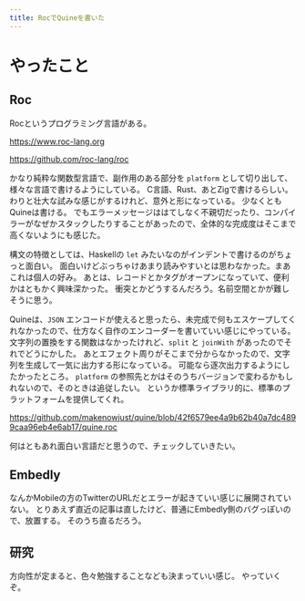 ```yaml
---
title: RocでQuineを書いた
---
```


# やったこと

## Roc

Rocというプログラミング言語がある。

<https://www.roc-lang.org>

<https://github.com/roc-lang/roc>

かなり純粋な関数型言語で、副作用のある部分を `platform` として切り出して、様々な言語で書けるようにしている。
C言語、Rust、あとZigで書けるらしい。
わりと壮大な試みな感じがするけれど、意外と形になっている。
少なくともQuineは書ける。
でもエラーメッセージははてしなく不親切だったり、コンパイラーがなぜかスタックしたりすることがあったので、全体的な完成度はそこまで高くないようにも感じた。

構文の特徴としては、Haskellの `let` みたいなのがインデントで書けるのがちょっと面白い。
面白いけどぶっちゃけあまり読みやすいとは思わなかった。まあこれは個人の好み。
あとは、レコードとかタグがオープンになっていて、便利かはともかく興味深かった。
衝突とかどうするんだろう。名前空間とかが難しそうに思う。

Quineは、`JSON` エンコードが使えると思ったら、未完成で何もエスケープしてくれなかったので、仕方なく自作のエンコーダーを書いていい感じにやっている。
文字列の置換をする関数はなかったけれど、`split` と `joinWith` があったのでそれでどうにかした。
あとエフェクト周りがそこまで分からなかったので、文字列を生成して一気に出力する形になっている。
可能なら逐次出力するようにしたかったところ。
`platform` の参照先とかはそのうちバージョンで変わるかもしれないので、そのときは追従したい。
というか標準ライブラリ的に、標準のプラットフォームを提供してくれ。

<https://github.com/makenowjust/quine/blob/42f6579ee4a9b62b40a7dc4899caa96eb4e6ab17/quine.roc>

何はともあれ面白い言語だと思うので、チェックしていきたい。

## Embedly

なんかMobileの方のTwitterのURLだとエラーが起きていい感じに展開されていない。
とりあえず直近の記事は直したけど、普通にEmbedly側のバグっぽいので、放置する。
そのうち直るだろう。

## 研究

方向性が定まると、色々勉強することなども決まっていい感じ。
やっていくぞ。
